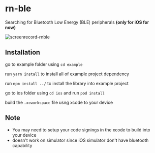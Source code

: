 # rn-ble

Searching for Bluetooth Low Energy (BLE) peripherals **(only for iOS for now)**

![screenrecord-rnble](https://github.com/user-attachments/assets/b750d2a7-1e6a-4c6f-9262-86e68240f073)

## Installation

go to example folder using `cd example`

run `yarn install` to install all of example project dependency

run `npm install ../` to install the library into example project

go to ios folder using `cd ios` and run `pod install`

build the `.xcworkspace` file usng xcode to your device

## Note

- You may need to setup your code signings in the xcode to build into your device
- doesn't work on simulator since iOS simulator don't have bluetooth capability
